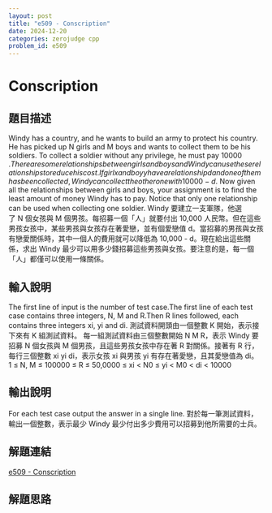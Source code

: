 ```yaml
---
layout: post
title: "e509 - Conscription"
date: 2024-12-20
categories: zerojudge cpp
problem_id: e509
---
```


# Conscription

## 題目描述

Windy has a country, and he wants to build an army to protect his country. He has picked up N girls and M boys and wants to collect them to be his soldiers. To collect a soldier without any privilege, he must pay 10000 $. There are some relationships between girls and boys and Windy can use these relationships to reduce his cost. If girl x and boy y have a relationship d and one of them has been collected, Windy can collect the other one with 10000-d $. Now given all the relationships between girls and boys, your assignment is to find the least amount of money Windy has to pay. Notice that only one relationship can be used when collecting one soldier.
Windy 要建立一支軍隊，他選了 N 個女孩與 M 個男孩。每招募一個「人」就要付出 10,000 人民幣。但在這些男孩女孩中，某些男孩與女孩存在著愛戀，並有個愛戀值 d。當招募的男孩與女孩有戀愛關係時，其中一個人的費用就可以降低為 10,000 - d。現在給出這些關係，求出 Windy 最少可以用多少錢招募這些男孩與女孩。要注意的是，每一個「人」都僅可以使用一條關係。

## 輸入說明

The first line of input is the number of test case.The first line of each test case contains three integers, N, M and R.Then R lines followed, each contains three integers xi, yi and di.
測試資料開頭由一個整數 K 開始，表示接下來有 K 組測試資料。
每一組測試資料由三個整數開始 N M R，表示 Windy 要招募 N 個女孩與 M 個男孩，且這些男孩女孩中存在著 R 對關係。接著有 R 行，每行三個整數 xi yi di，表示女孩 xi 與男孩 yi 有存在著愛戀，且其愛戀值為 di。
 
1 ≤ N, M ≤ 100000 ≤ R ≤ 50,0000 ≤ xi < N0 ≤ yi < M0 < di < 10000

## 輸出說明

For each test case output the answer in a single line.
對於每一筆測試資料，輸出一個整數，表示最少 Windy 最少付出多少費用可以招募到他所需要的士兵。

## 解題連結

[e509 - Conscription](https://zerojudge.tw/ShowProblem?problemid=e509)

## 解題思路

